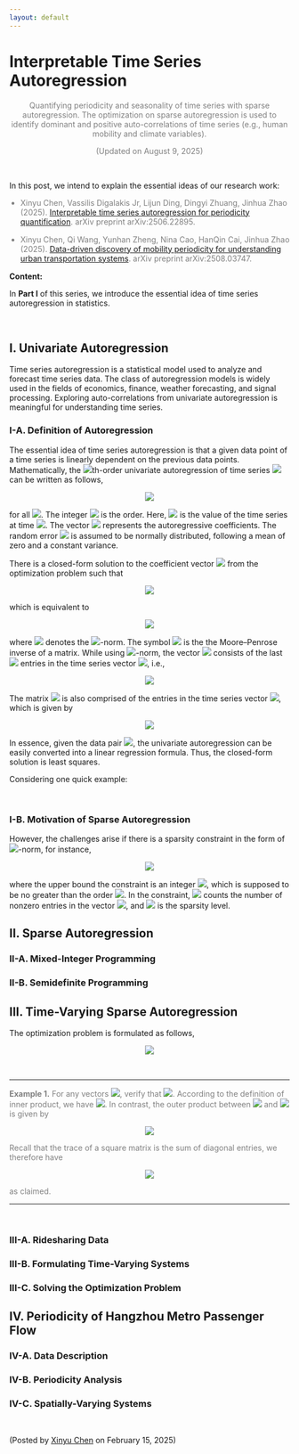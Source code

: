 ```yaml
---
layout: default
---
```


# Interpretable Time Series Autoregression

<p align="center"><span style="color:gray">Quantifying periodicity and seasonality of time series with sparse autoregression. The optimization on sparse autoregression is used to identify dominant and positive auto-correlations of time series (e.g., human mobility and climate variables).</span></p>

<p align="center"><span style="color:gray">(Updated on August 9, 2025)</span></p>

<br>


In this post, we intend to explain the essential ideas of our research work:

<ul style="padding-left: 20px;">
  <li style="font-size: 14px; color: gray; margin-bottom: 15px;">
    Xinyu Chen, Vassilis Digalakis Jr, Lijun Ding, Dingyi Zhuang, Jinhua Zhao (2025). <a href="https://arxiv.org/abs/2506.22895">Interpretable time series autoregression for periodicity quantification</a>. arXiv preprint arXiv:2506.22895.
  </li>

  <li style="font-size: 14px; color: gray; margin-bottom: 15px;">
    Xinyu Chen, Qi Wang, Yunhan Zheng, Nina Cao, HanQin Cai, Jinhua Zhao (2025). <a href="http://arxiv.org/abs/2508.03747">Data-driven discovery of mobility periodicity for understanding urban transportation systems</a>. arXiv preprint arXiv:2508.03747.
  </li>

</ul>


**Content:**

In **Part I** of this series, we introduce the essential idea of time series autoregression in statistics.

<br>

## I. Univariate Autoregression

Time series autoregression is a statistical model used to analyze and forecast time series data. The class of autoregression models is widely used in the fields of economics, finance, weather forecasting, and signal processing. Exploring auto-correlations from univariate autoregression is meaningful for understanding time series.


### I-A. Definition of Autoregression

The essential idea of time series autoregression is that a given data point of a time series is linearly dependent on the previous data points. Mathematically, the <img style="display: inline;" src="https://latex.codecogs.com/svg.latex?&space;d"/>th-order univariate autoregression of time series <img style="display: inline;" src="https://latex.codecogs.com/svg.latex?&space;\boldsymbol{x}=(x_1,x_2,\cdots,x_{T})^\top\in\mathbb{R}^{T}"/> can be written as follows,

<p align = "center"><img align="middle" src="https://latex.codecogs.com/svg.latex?&space;x_{t}=\sum_{k=1}^{d}w_{k}x_{t-k}+\epsilon_{t}"/></p>

for all <img style="display: inline;" src="https://latex.codecogs.com/svg.latex?&space;t\in\{d+1,d+2,\ldots,T\}"/>. The integer <img style="display: inline;" src="https://latex.codecogs.com/svg.latex?&space;d\in\mathbb{Z}^{+}"/> is the order. Here, <img style="display: inline;" src="https://latex.codecogs.com/svg.latex?&space;x_{t}\in\mathbb{R}"/> is the value of the time series at time <img style="display: inline;" src="https://latex.codecogs.com/svg.latex?&space;t"/>. The vector <img style="display: inline;" src="https://latex.codecogs.com/svg.latex?&space;\boldsymbol{w}=(w_1,w_2,\cdots,w_{d})^\top\in\mathbb{R}^{d}"/> represents the autoregressive coefficients. The random error <img style="display: inline;" src="https://latex.codecogs.com/svg.latex?&space;\epsilon_t\in\mathbb{R},\,\forall t"/> is assumed to be normally distributed, following a mean of zero and a constant variance.


There is a closed-form solution to the coefficient vector <img style="display: inline;" src="https://latex.codecogs.com/svg.latex?&space;\boldsymbol{w}=(w_1,w_2,\cdots,w_{d})^\top\in\mathbb{R}^{d}"/> from the optimization problem such that

<p align = "center"><img align="middle" src="https://latex.codecogs.com/svg.latex?&space;\boldsymbol{w}:=\arg\,\min_{\boldsymbol{w}}\,\sum_{t=d+1}^{T}\Bigl(x_{t}-\sum_{k=1}^{d}w_{k}x_{t-k}\Bigr)^2"/></p>


which is equivalent to

<p align = "center"><img align="middle" src="https://latex.codecogs.com/svg.latex?&space;\boldsymbol{w}:=\arg\,\min_{\boldsymbol{w}}\,\|\tilde{\boldsymbol{x}}-\boldsymbol{A}\boldsymbol{w}\|_2^2=\boldsymbol{A}^{\dagger}\tilde{\boldsymbol{x}}"/></p>


where <img style="display: inline;" src="https://latex.codecogs.com/svg.latex?&space;\|\cdot\|_2"/> denotes the <img style="display: inline;" src="https://latex.codecogs.com/svg.latex?&space;\ell_2"/>-norm. The symbol <img style="display: inline;" src="https://latex.codecogs.com/svg.latex?&space;\cdot^{\dagger}"/> is the the Moore–Penrose inverse of a matrix. While using <img style="display: inline;" src="https://latex.codecogs.com/svg.latex?&space;\ell_2"/>-norm, the vector <img style="display: inline;" src="https://latex.codecogs.com/svg.latex?&space;\tilde{\boldsymbol{x}}"/> consists of the last <img style="display: inline;" src="https://latex.codecogs.com/svg.latex?&space;T-d"/> entries in the time series vector <img style="display: inline;" src="https://latex.codecogs.com/svg.latex?&space;\boldsymbol{x}"/>, i.e.,

<p align = "center"><img align="middle" src="https://latex.codecogs.com/svg.latex?&space;\tilde{\boldsymbol{x}}=(x_{d+1},x_{d+2},\ldots,x_{T})^\top\in\mathbb{R}^{T-d}"/></p>

The matrix <img style="display: inline;" src="https://latex.codecogs.com/svg.latex?&space;\boldsymbol{A}"/> is also comprised of the entries in the time series vector <img style="display: inline;" src="https://latex.codecogs.com/svg.latex?&space;\boldsymbol{x}"/>, which is given by

<p align = "center"><img align="middle" src="https://latex.codecogs.com/svg.latex?&space;\boldsymbol{A}=\begin{bmatrix} x_{d} & x_{d-1} & \cdots & x_1 \\ x_{d+1} & x_{d} & \cdots & x_{2} \\ \vdots & \vdots & \ddots & \vdots \\ x_{T-1} & x_{T-2} & \cdots & x_{T-d} \end{bmatrix}\in\mathbb{R}^{(T-d)\times d}"/></p>

In essence, given the data pair <img style="display: inline;" src="https://latex.codecogs.com/svg.latex?&space;\{\boldsymbol{A},\tilde{\boldsymbol{x}}\}"/>, the univariate autoregression can be easily converted into a linear regression formula. Thus, the closed-form solution is least squares.

Considering one quick example: 



<br>

### I-B. Motivation of Sparse Autoregression


However, the challenges arise if there is a sparsity constraint in the form of <img style="display: inline;" src="https://latex.codecogs.com/svg.latex?&space;\ell_0"/>-norm, for instance,

<p align = "center"><img align="middle" src="https://latex.codecogs.com/svg.latex?&space;\begin{aligned}\min_{\boldsymbol{w}}\,&\|\tilde{\boldsymbol{x}}-\boldsymbol{A}\boldsymbol{w}\|_2^2 \\ \text{s.t.}\,&\|\boldsymbol{w}\|_0\leq\tau \end{aligned}"/></p>

where the upper bound the constraint is an integer <img style="display: inline;" src="https://latex.codecogs.com/svg.latex?&space;\tau\in\mathbb{Z}^{+}"/>, which is supposed to be no greater than the order <img style="display: inline;" src="https://latex.codecogs.com/svg.latex?&space;d"/>. In the constraint, <img style="display: inline;" src="https://latex.codecogs.com/svg.latex?&space;\|\boldsymbol{w}\|_0"/> counts the number of nonzero entries in the vector <img style="display: inline;" src="https://latex.codecogs.com/svg.latex?&space;\boldsymbol{w}"/>, and <img style="display: inline;" src="https://latex.codecogs.com/svg.latex?&space;\tau"/> is the sparsity level.


## II. Sparse Autoregression

### II-A. Mixed-Integer Programming



### II-B. Semidefinite Programming



## III. Time-Varying Sparse Autoregression

The optimization problem is formulated as follows,

<p align = "center"><img align="middle" src="https://latex.codecogs.com/svg.latex?&space;\begin{aligned}\min_{\boldsymbol{w}_1,\boldsymbol{w}_{2},\ldots,\boldsymbol{w}_{\delta},\boldsymbol{\beta}}\,&\sum_{\gamma=1}^{\delta}\|\tilde{\boldsymbol{x}}_{\gamma}-\boldsymbol{A}_{\gamma}\boldsymbol{w}_{\gamma}\|_2^2 \\ \text{s.t.}\,&\begin{cases} \boldsymbol{\beta}\in\{0,1\}^{d} \\ -\alpha\cdot\boldsymbol{\beta}\leq \boldsymbol{w}_{\gamma}\leq\alpha\cdot\boldsymbol{\beta},\,\forall \gamma\in\{1,2,\ldots,\delta\} \\ \displaystyle \sum_{k=1}^{d}\beta_{k}=\|\boldsymbol{\beta}\|_1\leq\tau \end{cases} \end{aligned}"/></p>

<br>

---

<span style="color:gray">
<b>Example 1.</b> For any vectors <img style="display: inline;" src="https://latex.codecogs.com/svg.latex?&space;\boldsymbol{x},\boldsymbol{y}\in\mathbb{R}^{n}"/>, verify that <img style="display: inline;" src="https://latex.codecogs.com/svg.latex?&space;\boldsymbol{x}^\top\boldsymbol{y}=\operatorname{tr}(\boldsymbol{y}\boldsymbol{x}^\top)"/>.
</span>

<span style="color:gray">
According to the definition of inner product, we have <img style="display: inline;" src="https://latex.codecogs.com/svg.latex?&space;\boldsymbol{x}^\top\boldsymbol{y}=\sum_{i=1}^{n}x_iy_i"/>. In contrast, the outer product between <img style="display: inline;" src="https://latex.codecogs.com/svg.latex?&space;\boldsymbol{y}"/> and <img style="display: inline;" src="https://latex.codecogs.com/svg.latex?&space;\boldsymbol{x}"/> is given by
</span>


<p align = "center"><img align="middle" src="https://latex.codecogs.com/svg.latex?&space;\boldsymbol{y}\boldsymbol{x}^\top=\begin{bmatrix} y_1x_1 & y_1x_2 & \cdots & y_1x_n \\ y_2x_1 & y_2x_2 & \cdots & y_nx_2 \\ \vdots & \vdots & \ddots & \vdots \\ y_nx_1 & y_nx_2 & \cdots & y_nx_n \\ \end{bmatrix}\in\mathbb{R}^{n\times n}"/></p>

<span style="color:gray">
Recall that the trace of a square matrix is the sum of diagonal entries, we therefore have 
</span>

<p align = "center"><img align="middle" src="https://latex.codecogs.com/svg.latex?&space;\operatorname{tr}(\boldsymbol{y}\boldsymbol{x}^\top)=\sum_{i=1}^{n}y_ix_i=\boldsymbol{y}^\top\boldsymbol{x}=\boldsymbol{x}^\top\boldsymbol{y}"/></p>

<span style="color:gray">
as claimed.
</span>


---

<br>



### III-A. Ridesharing Data

### III-B. Formulating Time-Varying Systems

### III-C. Solving the Optimization Problem

## IV. Periodicity of Hangzhou Metro Passenger Flow

### IV-A. Data Description


### IV-B. Periodicity Analysis


### IV-C. Spatially-Varying Systems



<br>

<p align="left">(Posted by <a href="https://xinychen.github.io/">Xinyu Chen</a> on February 15, 2025)</p>
